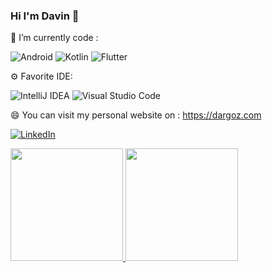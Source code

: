 ### Hi I'm Davin 👋


🌱 I’m currently code :

![Android](https://img.shields.io/badge/Android-3DDC84?style=for-the-badge&logo=android&logoColor=white)
![Kotlin](https://img.shields.io/badge/kotlin-943FF6.svg?style=for-the-badge&logo=kotlin&logoColor=white)
![Flutter](https://img.shields.io/badge/Flutter-3BB2F6.svg?style=for-the-badge&logo=Flutter&logoColor=white)

⚙️ Favorite IDE:
  
![IntelliJ IDEA](https://img.shields.io/badge/IntelliJIDEA-000000.svg?style=for-the-badge&logo=intellij-idea&logoColor=white)
![Visual Studio Code](https://img.shields.io/badge/Visual%20Studio%20Code-0078d7.svg?style=for-the-badge&logo=visual-studio-code&logoColor=white)

😄 You can visit my personal website on : https://dargoz.com

[![LinkedIn](https://img.shields.io/badge/linkedin-%230077B5.svg?style=for-the-badge&logo=linkedin&logoColor=white)](https://linkedin.com/in/dargoz)

<div>
  <a href="https://github.com/dargoz">
  <img height="180em" src="https://github-readme-stats.vercel.app/api?username=dargoz&count_private=true&show_icons=true&theme=dracula"/>
  <img height="180em" src="https://github-readme-stats.vercel.app/api/top-langs/?username=dargoz&layout=compact&langs_count=7&theme=dracula"/>
</div>
  
  

